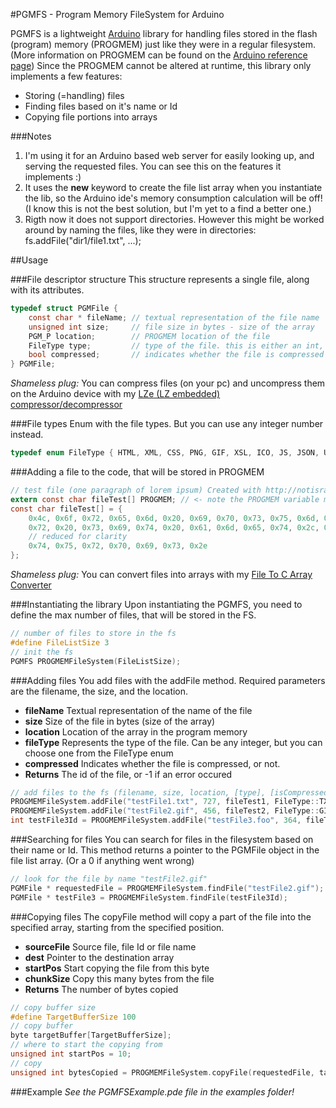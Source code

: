 #PGMFS - Program Memory FileSystem for Arduino

PGMFS is a lightweight [Arduino](https://www.arduino.cc/) library for handling files stored in the flash (program) memory (PROGMEM) just like they were in a regular filesystem.
(More information on PROGMEM can be found on the [Arduino reference page](https://www.arduino.cc/en/Reference/PROGMEM))
Since the PROGMEM cannot be altered at runtime, this library only implements a few features:
* Storing (=handling) files
* Finding files based on it's name or Id
* Copying file portions into arrays


###Notes
1. I'm using it for an Arduino based web server for easily looking up, and serving the requested files. You can see this on the features it implements :)
2. It uses the **new** keyword to create the file list array when you instantiate the lib, so the Arduino ide's memory consumption calculation will be off! (I know this is not the best solution, but I'm yet to a find a better one.)
3. Rigth now it does not support directories. However this might be worked around by naming the files, like they were in directories: fs.addFile("dir1/file1.txt", ...); 

##Usage

###File descriptor structure
This structure represents a single file, along with its attributes.
```c
typedef struct PGMFile {
	const char * fileName; // textual representation of the file name
	unsigned int size;     // file size in bytes - size of the array
	PGM_P location;        // PROGMEM location of the file
	FileType type;         // type of the file. this is either an int, or you can use the FileType enum too
	bool compressed;       // indicates whether the file is compressed or not 
} PGMFile;
```
*Shameless plug:* You can compress files (on your pc) and uncompress them on the Arduino device with my [LZe (LZ embedded) compressor/decompressor](https://github.com/notisrac/LZe)


###File types
Enum with the file types. But you can use any integer number instead.
```c
typedef enum FileType { HTML, XML, CSS, PNG, GIF, XSL, ICO, JS, JSON, UNKNOWN, ERROR, TXT } FileType;
```


###Adding a file to the code, that will be stored in PROGMEM
```c
// test file (one paragraph of lorem ipsum) Created with http://notisrac.github.io/FileToCArray/
extern const char fileTest[] PROGMEM; // <- note the PROGMEM variable modifier
const char fileTest[] = {
	0x4c, 0x6f, 0x72, 0x65, 0x6d, 0x20, 0x69, 0x70, 0x73, 0x75, 0x6d, 0x20, 0x64, 0x6f, 0x6c, 0x6f,
	0x72, 0x20, 0x73, 0x69, 0x74, 0x20, 0x61, 0x6d, 0x65, 0x74, 0x2c, 0x20, 0x63, 0x6f, 0x6e, 0x73,
	// reduced for clarity
	0x74, 0x75, 0x72, 0x70, 0x69, 0x73, 0x2e
};
```
*Shameless plug:* You can convert files into arrays with my [File To C Array Converter](http://notisrac.github.io/FileToCArray/)


###Instantiating the library
Upon instantiating the PGMFS, you need to define the max number of files, that will be stored in the FS.
```c
// number of files to store in the fs
#define FileListSize 3
// init the fs
PGMFS PROGMEMFileSystem(FileListSize);
```


###Adding files
You add files with the addFile method. Required parameters are the filename, the size, and the location.
* **fileName** Textual representation of the name of the file
* **size** Size of the file in bytes (size of the array)
* **location** Location of the array in the program memory
* **fileType** Represents the type of the file. Can be any integer, but you can choose one from the FileType enum
* **compressed** Indicates whether the file is compressed, or not.
* **Returns** The id of the file, or -1 if an error occured
```c
// add files to the fs (filename, size, location, [type], [isCompressed])
PROGMEMFileSystem.addFile("testFile1.txt", 727, fileTest1, FileType::TXT);
PROGMEMFileSystem.addFile("testFile2.gif", 456, fileTest2, FileType::GIF, false);
int testFile3Id = PROGMEMFileSystem.addFile("testFile3.foo", 364, fileTest3);
```


###Searching for files
You can search for files in the filesystem based on their name or Id. This method returns a pointer to the PGMFile object in the file list array. (Or a 0 if anything went wrong) 
```c
// look for the file by name "testFile2.gif"
PGMFile * requestedFile = PROGMEMFileSystem.findFile("testFile2.gif");
PGMFile * testFile3 = PROGMEMFileSystem.findFile(testFile3Id);
```


###Copying files
The copyFile method will copy a part of the file into the specified array, starting from the specified position.
* **sourceFile** Source file, file Id or file name
* **dest** Pointer to the destination array
* **startPos** Start copying the file from this byte
* **chunkSize** Copy this many bytes from the file
* **Returns** The number of bytes copied
```c
// copy buffer size
#define TargetBufferSize 100
// copy buffer
byte targetBuffer[TargetBufferSize];
// where to start the copying from
unsigned int startPos = 10;
// copy
unsigned int bytesCopied = PROGMEMFileSystem.copyFile(requestedFile, targetBuffer, startPos, TargetBufferSize);
```


###Example
*See the PGMFSExample.pde file in the examples folder!*
